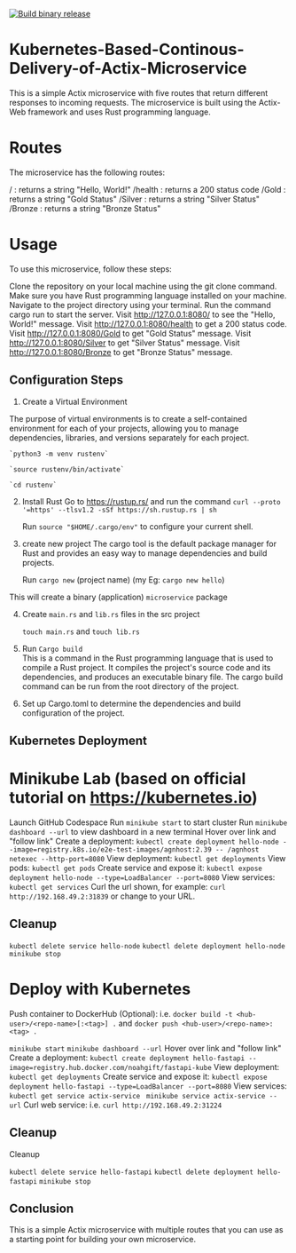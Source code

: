 [![Build binary release](https://github.com/nigelmalaba1/Kubernetes-Based-Continous-Delivery-of-Rust-Microservice/actions/workflows/rust.yml/badge.svg)](https://github.com/nigelmalaba1/Kubernetes-Based-Continous-Delivery-of-Rust-Microservice/actions/workflows/rust.yml)

# Kubernetes-Based-Continous-Delivery-of-Actix-Microservice

This is a simple Actix microservice with five routes that return different responses to incoming requests. The microservice is built using the Actix-Web framework and uses Rust programming language.

# Routes
The microservice has the following routes:

/ : returns a string "Hello, World!"
/health : returns a 200 status code
/Gold : returns a string "Gold Status"
/Silver : returns a string "Silver Status"
/Bronze : returns a string "Bronze Status"

# Usage
To use this microservice, follow these steps:

Clone the repository on your local machine using the git clone command.
Make sure you have Rust programming language installed on your machine.
Navigate to the project directory using your terminal.
Run the command cargo run to start the server.
Visit http://127.0.0.1:8080/ to see the "Hello, World!" message.
Visit http://127.0.0.1:8080/health to get a 200 status code.
Visit http://127.0.0.1:8080/Gold to get "Gold Status" message.
Visit http://127.0.0.1:8080/Silver to get "Silver Status" message.
Visit http://127.0.0.1:8080/Bronze to get "Bronze Status" message.

## Configuration Steps

1. Create a Virtual Environment

The purpose of virtual environments is to create a self-contained environment for each of your projects, allowing you to manage dependencies, libraries, and versions separately for each project.

    `python3 -m venv rustenv`

    `source rustenv/bin/activate`

    `cd rustenv`

2. Install Rust
Go to https://rustup.rs/ and run the command `curl --proto '=https' --tlsv1.2 -sSf https://sh.rustup.rs | sh` 

    Run `source "$HOME/.cargo/env"` to configure your current shell.

3. create new project
The cargo tool is the default package manager for Rust and provides an easy way to manage dependencies and build projects.

    Run `cargo new` (project name) (my Eg: `cargo new hello`)

This will create a binary (application) `microservice` package

4. Create `main.rs` and `lib.rs` files in the src project

    `touch main.rs` and `touch lib.rs` 

5. Run `Cargo build`   
This is a command in the Rust programming language that is used to compile a Rust project. It compiles the project's source code and its dependencies, and produces an executable binary file. The cargo build command can be run from the root directory of the project.

5. Set up Cargo.toml to determine the dependencies and build configuration of the project.


## Kubernetes Deployment 
# Minikube Lab (based on official tutorial on https://kubernetes.io)

Launch GitHub Codespace
Run `minikube start` to start cluster
Run `minikube dashboard --url` to view dashboard in a new terminal
Hover over link and "follow link"
Create a deployment: `kubectl create deployment hello-node --image=registry.k8s.io/e2e-test-images/agnhost:2.39 -- /agnhost netexec --http-port=8080`
View deployment: `kubectl get deployments`
View pods: `kubectl get pods`
Create service and expose it: `kubectl expose deployment hello-node --type=LoadBalancer --port=8080`
View services: `kubectl get services`
Curl the url shown, for example: `curl http://192.168.49.2:31839` or change to your URL.

## Cleanup

`kubectl delete service hello-node`
`kubectl delete deployment hello-node`
`minikube stop`

# Deploy with Kubernetes 
Push container to DockerHub (Optional): i.e. `docker build -t <hub-user>/<repo-name>[:<tag>] .` and `docker push <hub-user>/<repo-name>:<tag> .`

`minikube start`
`minikube dashboard --url`
Hover over link and "follow link"
Create a deployment: `kubectl create deployment hello-fastapi --image=registry.hub.docker.com/noahgift/fastapi-kube`
View deployment: `kubectl get deployments`
Create service and expose it: `kubectl expose deployment hello-fastapi --type=LoadBalancer --port=8080`
View services: `kubectl get service actix-service `
`minikube service actix-service --url`
Curl web service: i.e. `curl http://192.168.49.2:31224`

## Cleanup
Cleanup

`kubectl delete service hello-fastapi`
`kubectl delete deployment hello-fastapi`
`minikube stop`



## Conclusion
This is a simple Actix microservice with multiple routes that you can use as a starting point for building your own microservice.
